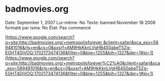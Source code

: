 # badmovies.org

Date: September 1, 2007
Lui-même: No
Texte: banned November 18 2008
formaté par isma: No
État: Pas commencé

[https://www.google.com/search?q=site:http://badmovies.org/+metropolisforever &client=safari&sca_esv=589481016&rls=en&cs=0&sxsrf=AM9HkKknLVgHB4S0abeT5Zg-EGHT4DjVOQ:1702173474136&filter=0&biw=1255&bih=1327&dpr=1#ip=1](https://www.google.com/search?q=site:http://badmovies.org/+metropolisforever%C2%A0&client=safari&sca_esv=589481016&rls=en&cs=0&sxsrf=AM9HkKknLVgHB4S0abeT5Zg-EGHT4DjVOQ:1702173474136&filter=0&biw=1255&bih=1327&dpr=1#ip=1)